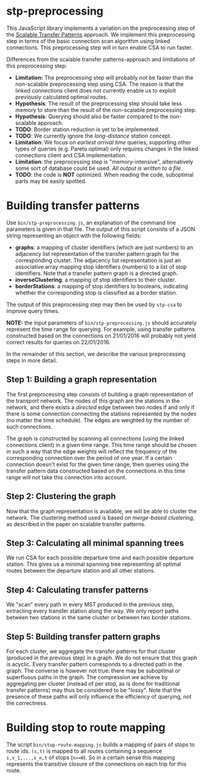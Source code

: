 # stp-preprocessing

This JavaScript library implements a variation on the preprocessing step of the
[Scalable Transfer Patterns](http://ad-publications.informatik.uni-freiburg.de/ALENEX_scalable_tp_BHS_2016.pdf)
approach. We implement this preprocessing step in terms of the basic connection
scan algorithm using linked connections. This preprocessing step will in turn
enable CSA to run faster.

Differences from the scalable transfer patterns-approach and limitations of this
preprocessing step:
* **Limitation:** The preprocessing step will probably not be faster than the non-scalable preprocessing
step using CSA. The reason is that the linked connections client does not
currently enable us to exploit previously calculated optimal routes.
* **Hypothesis**: The result of the preprocessing step should take less memory to store than
the result of the non-scalable preprocessing step.
* **Hypothesis**: Querying should also be faster compared to the non-scalable approach.
* **TODO**: Border station reduction is yet to be implemented.
* **TODO**: We currently ignore the *long-distance station* concept.
* **Limitation**: We focus on *earliest arrival time* queries, supporting other
  types of queries (e.g. Pareto optimal) only requires changes in the linked
  connections client and CSA implementation.
* **Limitation**: the preprocessing step is "memory-intensive", alternatively some
  sort of database could be used. *All output is written to a file.*
* **TODO**: the code is **NOT** optimized. When reading the code, suboptimal
  parts may be easily spotted.

Building transfer patterns
==========================

Use `bin/stp-preprocessing.js`, an explanation of the command line parameters
is given in that file. The output of this script consists of a JSON string
representing an object with the following fields:
* **graphs**: a mapping of cluster identifiers (which are just numbers) to an
  adjacency list representation of the transfer pattern graph for the corresponding
  cluster. The adjacency list representation is just an associative array mapping
  stop identifiers (numbers) to a list of stop identifiers. Note that a transfer
  pattern graph is a directed graph.
* **inverseClustering**: a mapping of stop identifiers to their cluster.
* **borderStations**: a mapping of stop identifiers to booleans, indicating whether
  the corresponding stop is classified as a border station.

The output of this preprocessing step may then be used by `stp-csa` to improve
query times.

**NOTE:** the input parameters of `bin/stp-preprocessing.js` should accurately
represent the time range for querying. For example, using transfer patterns
constructed based on the connections on 21/01/2016 will probably not yield
correct results for queries on 22/01/2016.

In the remainder of this section, we describe the various preprocessing steps
in more detail.

Step 1: Building a graph representation
---------------------------------------

The first preprocessing step consists of building a graph representation of the
transport network. The nodes of this graph are the stations in the network, and
there exists a *directed* edge between two nodes if and only if there is some
connection connecting the stations represented by the nodes (no matter the
time schedule). The edges are weighted by the number of such connections.

The graph is constructed by scanning all connections (using the linked connections
client) in a given time range. This time range should be chosen in such a way
that the edge weights will reflect the frequency of the corresponding connection
over the period of one year. If a certain connection doesn't exist for the given
time range, then queries using the transfer pattern data constructed based on
the connections in this time range will not take this connection into account.

Step 2: Clustering the graph
----------------------------

Now that the graph representation is available, we will be able to cluster
the network. The clustering method used is based on *merge-based clustering*, as
described in the paper on scalable transfer patterns.

Step 3: Calculating all minimal spanning trees
----------------------------------------------

We run CSA for each possible departure time and each possible departure station.
This gives us a minimal spanning tree representing all optimal routes between
the departure station and all other stations.

Step 4: Calculating transfer patterns
-------------------------------------

We "scan" every path in every MST produced in the previous step, extracting
every transfer station along the way. We only report paths between two stations
in the same cluster or between two border stations.

Step 5: Building transfer pattern graphs
----------------------------------------

For each cluster, we aggregate the transfer patterns for that cluster (produced
in the previous step) in a graph. We do not ensure that this graph is acyclic.
Every transfer pattern corresponds to a directed path in the graph. The converse
is however not true: there may be suboptimal or superfluous paths in the graph.
The compression we achieve by aggregating per cluster (instead of per stop, as
is done for traditional transfer patterns) may thus be considered to be "lossy".
Note that the presence of these paths will only influence the efficiency of
querying, not the correctness.

Building stop to route mapping
==============================

The script `bin/stop-route-mapping.js` builds a mapping of pairs of stops to
route ids. `(s,t)` is mapped to all routes containing a sequence `s,x_1,...,x_n,t`
of stops (`n>=0`). So in a certain sense this mapping represents the transitive
closure of the connections on each trip for this route.
